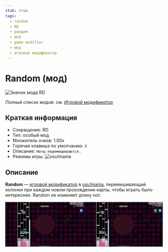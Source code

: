 ```yaml
---
stub: true
tags:
  - random
  - RD
  - рандом
  - mod
  - game modifier
  - мод
  - игровой модификатор
---
```


# Random (мод)

![Значок мода RD](/wiki/shared/mods/RD.png "Значок мода Random (RD)")

*Полный список модов: см. [Игровой модификатор](/wiki/Gameplay/Game_modifier)*

## Краткая информация

- Сокращение: RD
- Тип: особый мод
- Множитель очков: 1.00x
- Горячая клавиша по умолчанию: `X`
- Описание: `Ноты перемешиваются.`
- Режимы игры: ![][osu!mania]

## Описание

**Random** — [игровой модификатор](/wiki/Gameplay/Game_modifier) в [osu!mania](/wiki/Game_mode/osu!mania), перемешивающий колонки при каждом новом прохождении карты, чтобы играть было интереснее. Random не изменяет длину нот.

![Игра с модом RD](img/RD-comparison-mania.jpg "Сравнение при игре без модов (слева) и со включенным Random (справа) в osu!mania")

[osu!mania]: /wiki/shared/mode/mania.png "osu!mania"
